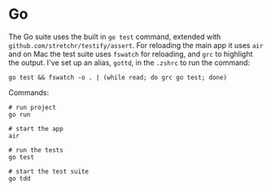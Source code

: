 # Go

The Go suite uses the built in `go test` command, extended with `github.com/stretchr/testify/assert`. For reloading the main app it uses `air` and on Mac the test suite uses `fswatch` for reloading, and `grc` to highlight the output. I've set up an alias, `gottd`, in the `.zshrc` to run the command:

```shell
go test && fswatch -o . | (while read; do grc go test; done)
```

Commands:

```shell
# run project
go run

# start the app
air

# run the tests
go test

# start the test suite
go tdd
```
